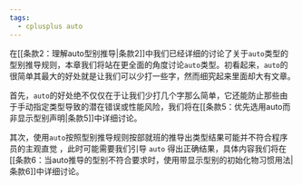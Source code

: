 ```yaml
---
tags:
  - cplusplus auto
---
```


在[[条款2：理解auto型别推导|条款2]]中我们已经详细的讨论了关于`auto`类型的型别推导规则，本章我们将站在更全面的角度讨论`auto`类型。初看起来，`auto`的很简单其最大的好处就是让我们可以少打一些字，然而细究起来里面却大有文章。

首先，`auto`的好处绝不仅仅在于让我们少打几个字那么简单，它还能防止那些由于手动指定类型导致的潜在错误或性能风险，我们将在[[条款5：优先选用auto而非显示型别声明|条款5]]中详细讨论。

其次，使用`auto`按照型别推导规则按部就班的推导出类型结果可能并不符合程序员的主观直觉 ，此时可能需要我们引导 `auto` 得出正确结果，具体内容我们将在[[条款6：当auto推导的型别不符合要求时，使用带显示型别的初始化物习惯用法|条款6]]中详细讨论。